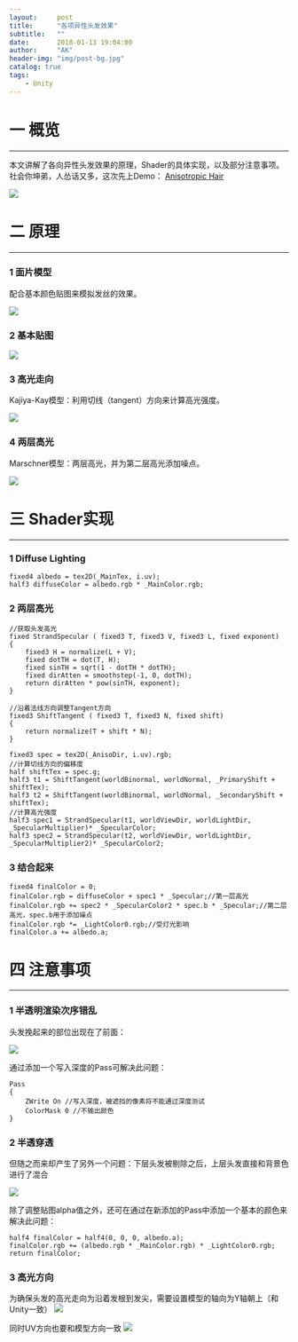 ```yaml
---
layout:     post
title:      "各项异性头发效果"
subtitle:   ""
date:       2018-01-13 19:04:00
author:     "AK"
header-img: "img/post-bg.jpg"
catalog: true
tags:
    - Unity
---
```


# 一 概览
---
本文讲解了各向异性头发效果的原理，Shader的具体实现，以及部分注意事项。
社会你坤弟，人怂话又多，这次先上Demo： [Anisotropic Hair](https://github.com/ak-TechArtist/AnisotropicHair)

![](/img/in-post/Anisotropic-hair-effect/pic1.png)
<small class="img-hint"></small>

# 二 原理
---
### 1 面片模型
配合基本颜色贴图来模拟发丝的效果。

![](/img/in-post/Anisotropic-hair-effect/pic2.png)
<small class="img-hint"></small>

### 2 基本贴图
![](/img/in-post/Anisotropic-hair-effect/pic3.png)
<small class="img-hint"></small>

### 3 高光走向
Kajiya-Kay模型：利用切线（tangent）方向来计算高光强度。

![](/img/in-post/Anisotropic-hair-effect/pic4.png)
<small class="img-hint"></small>

###  4 两层高光
Marschner模型：两层高光，并为第二层高光添加噪点。

![](/img/in-post/Anisotropic-hair-effect/pic5.png)
<small class="img-hint"></small>

# 三 Shader实现
---
### 1 Diffuse Lighting
```
fixed4 albedo = tex2D(_MainTex, i.uv);
half3 diffuseColor = albedo.rgb * _MainColor.rgb;
```

### 2 两层高光
```
//获取头发高光
fixed StrandSpecular ( fixed3 T, fixed3 V, fixed3 L, fixed exponent)
{
	fixed3 H = normalize(L + V);
	fixed dotTH = dot(T, H);
	fixed sinTH = sqrt(1 - dotTH * dotTH);
	fixed dirAtten = smoothstep(-1, 0, dotTH);
	return dirAtten * pow(sinTH, exponent);
}
			
//沿着法线方向调整Tangent方向
fixed3 ShiftTangent ( fixed3 T, fixed3 N, fixed shift)
{
	return normalize(T + shift * N);
}

fixed3 spec = tex2D(_AnisoDir, i.uv).rgb;
//计算切线方向的偏移度
half shiftTex = spec.g;
half3 t1 = ShiftTangent(worldBinormal, worldNormal, _PrimaryShift + shiftTex);
half3 t2 = ShiftTangent(worldBinormal, worldNormal, _SecondaryShift + shiftTex);
//计算高光强度		
half3 spec1 = StrandSpecular(t1, worldViewDir, worldLightDir, _SpecularMultiplier)* _SpecularColor;
half3 spec2 = StrandSpecular(t2, worldViewDir, worldLightDir, _SpecularMultiplier2)* _SpecularColor2;

```
### 3 结合起来
```
fixed4 finalColor = 0;
finalColor.rgb = diffuseColor + spec1 * _Specular;//第一层高光
finalColor.rgb += spec2 * _SpecularColor2 * spec.b * _Specular;//第二层高光，spec.b用于添加噪点
finalColor.rgb *= _LightColor0.rgb;//受灯光影响
finalColor.a += albedo.a;
```
# 四 注意事项
---
### 1 半透明渲染次序错乱
头发挽起来的部位出现在了前面：

![](/img/in-post/Anisotropic-hair-effect/pic6.png)
<small class="img-hint"></small>

通过添加一个写入深度的Pass可解决此问题：
```
Pass
{
	ZWrite On //写入深度，被遮挡的像素将不能通过深度测试
	ColorMask 0 //不输出颜色
}
```

### 2 半透穿透
但随之而来却产生了另外一个问题：下层头发被剔除之后，上层头发直接和背景色进行了混合

![](/img/in-post/Anisotropic-hair-effect/pic7.png)
<small class="img-hint"></small>

除了调整贴图alpha值之外，还可在通过在新添加的Pass中添加一个基本的颜色来解决此问题：
```
half4 finalColor = half4(0, 0, 0, albedo.a);
finalColor.rgb += (albedo.rgb * _MainColor.rgb) * _LightColor0.rgb;
return finalColor;
```

### 3 高光方向
为确保头发的高光走向为沿着发根到发尖，需要设置模型的轴向为Y轴朝上（和Unity一致）
![](/img/in-post/Anisotropic-hair-effect/pic8.png)
<small class="img-hint"></small>

同时UV方向也要和模型方向一致
![](/img/in-post/Anisotropic-hair-effect/pic9.png)
<small class="img-hint"></small>














